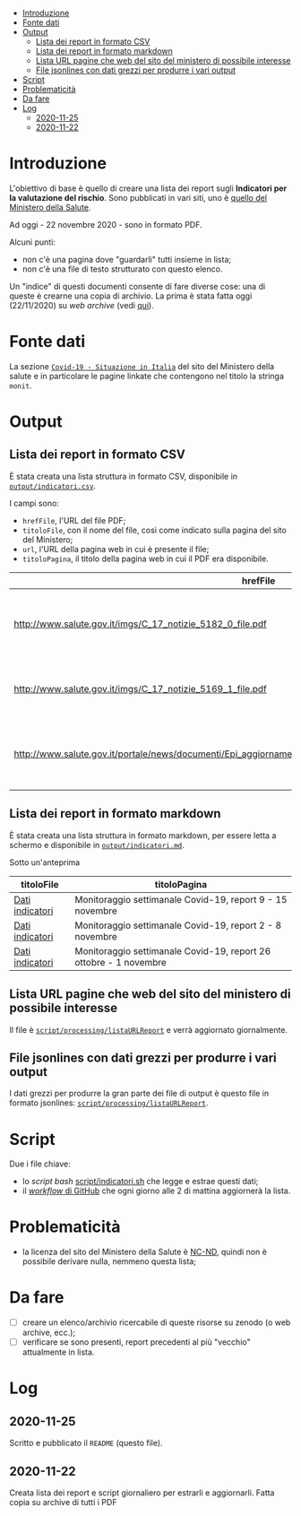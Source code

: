 - [Introduzione](#introduzione)
- [Fonte dati](#fonte-dati)
- [Output](#output)
  - [Lista dei report in formato CSV](#lista-dei-report-in-formato-csv)
  - [Lista dei report in formato markdown](#lista-dei-report-in-formato-markdown)
  - [Lista URL pagine che web del sito del ministero di possibile interesse](#lista-url-pagine-che-web-del-sito-del-ministero-di-possibile-interesse)
  - [File jsonlines con dati grezzi per produrre i vari output](#file-jsonlines-con-dati-grezzi-per-produrre-i-vari-output)
- [Script](#script)
- [Problematicità](#problematicità)
- [Da fare](#da-fare)
- [Log](#log)
  - [2020-11-25](#2020-11-25)
  - [2020-11-22](#2020-11-22)

# Introduzione

L'obiettivo di base è quello di creare una lista dei report sugli **Indicatori per la valutazione del rischio**. Sono pubblicati in vari siti, uno è [quello del Ministero della Salute](http://www.salute.gov.it/portale/nuovocoronavirus/dettaglioContenutiNuovoCoronavirus.jsp?lingua=italiano&id=5351&area=nuovoCoronavirus&menu=vuoto).

Ad oggi - 22 novembre 2020 - sono in formato PDF.

Alcuni punti:

- non c'è una pagina dove "guardarli" tutti insieme in lista;
- non c'è una file di testo strutturato con questo elenco.

Un "indice" di questi documenti consente di fare diverse cose: una di queste è crearne una copia di archivio. La prima è stata fatta oggi (22/11/2020) su *web archive* (vedi [qui](https://web.archive.org/web/*/https://github.com/ondata/datiBeneComuneMonitoraggio/blob/main/catalogo/indicatori/output/indicatori.md)).

# Fonte dati

La sezione [`Covid-19 - Situazione in Italia`](http://www.salute.gov.it/portale/nuovocoronavirus/dettaglioContenutiNuovoCoronavirus.jsp?lingua=italiano&id=5351&area=nuovoCoronavirus&menu=vuoto) del sito del Ministero della salute e in particolare le pagine linkate che contengono nel titolo la stringa `monit`.

# Output

## Lista dei report in formato CSV

È stata creata una lista struttura in formato CSV, disponibile in [`output/indicatori.csv`](output/indicatori.csv).

I campi sono:

- `hrefFile`, l'URL del file PDF;
- `titoloFile`, con il nome del file, così come indicato sulla pagina del sito del Ministero;
- `url`, l'URL della pagina web in cui è presente il file;
- `titoloPagina`, il titolo della pagina web in cui il PDF era disponibile.

| hrefFile | titoloFile | url | titoloPagina |
| --- | --- | --- | --- |
| http://www.salute.gov.it/imgs/C_17_notizie_5182_0_file.pdf | Dati indicatori | http://www.salute.gov.it/portale/nuovocoronavirus/dettaglioNotizieNuovoCoronavirus.jsp?lingua=italiano&menu=notizie&p=dalministero&id=5182 | Monitoraggio settimanale Covid-19, report 9 - 15 novembre  |
| http://www.salute.gov.it/imgs/C_17_notizie_5169_1_file.pdf | Dati indicatori | http://www.salute.gov.it/portale/nuovocoronavirus/dettaglioNotizieNuovoCoronavirus.jsp?lingua=italiano&menu=notizie&p=dalministero&id=5169 | Monitoraggio settimanale Covid-19, report 2 - 8 novembre  |
| http://www.salute.gov.it/portale/news/documenti/Epi_aggiornamenti/allegati/DATI_MONITORAGGIO_9_11_2020.pdf | Dati indicatori | http://www.salute.gov.it/portale/nuovocoronavirus/dettaglioNotizieNuovoCoronavirus.jsp?lingua=italiano&menu=notizie&p=dalministero&id=5157 | Monitoraggio settimanale Covid-19, report 26 ottobre - 1 novembre  |

## Lista dei report in formato markdown

È stata creata una lista struttura in formato markdown, per essere letta a schermo e disponibile in [`output/indicatori.md`](output/indicatori.md).

Sotto un'anteprima

| titoloFile | titoloPagina |
| --- | --- |
| [Dati indicatori](http://www.salute.gov.it/imgs/C_17_notizie_5182_0_file.pdf) | Monitoraggio settimanale Covid-19, report 9 - 15 novembre  |
| [Dati indicatori](http://www.salute.gov.it/imgs/C_17_notizie_5169_1_file.pdf) | Monitoraggio settimanale Covid-19, report 2 - 8 novembre  |
| [Dati indicatori](http://www.salute.gov.it/portale/news/documenti/Epi_aggiornamenti/allegati/DATI_MONITORAGGIO_9_11_2020.pdf) | Monitoraggio settimanale Covid-19, report 26 ottobre - 1 novembre  |


## Lista URL pagine che web del sito del ministero di possibile interesse

Il file è [`script/processing/listaURLReport`](script/processing/listaURLReport) e verrà aggiornato giornalmente.

## File jsonlines con dati grezzi per produrre i vari output

I dati grezzi per produrre la gran parte dei file di output è questo file in formato jsonlines: [`script/processing/listaURLReport`](script/processing/listaFileReport.jsonl).

# Script

Due i file chiave:

- lo *script bash* [script/indicatori.sh](script/indicatori.sh) che legge e estrae questi dati;
- il [*workflow* di GitHub](../../.github/workflows/indicatori.yml) che ogni giorno alle 2 di mattina aggiornerà la lista.

# Problematicità

- la licenza del sito del Ministero della Salute è [NC-ND](http://www.salute.gov.it/portale/p5_0.jsp?lingua=italiano&id=50), quindi non è possibile derivare nulla, nemmeno questa lista;

# Da fare

- [ ] creare un elenco/archivio ricercabile di queste risorse su zenodo (o web archive, ecc.);
- [ ] verificare se sono presenti, report precedenti al più "vecchio" attualmente in lista.

# Log

## 2020-11-25

Scritto e pubblicato il `README` (questo file).

## 2020-11-22

Creata lista dei report e script giornaliero per estrarli e aggiornarli. Fatta copia su archive di tutti i PDF
